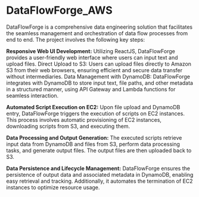 # DataFlowForge_AWS

DataFlowForge is a comprehensive data engineering solution that facilitates the seamless management and orchestration of data flow processes from end to end. The project involves the following key steps:

**Responsive Web UI Development:** Utilizing ReactJS, DataFlowForge provides a user-friendly web interface where users can input text and upload files.
Direct Upload to S3: Users can upload files directly to Amazon S3 from their web browsers, ensuring efficient and secure data transfer without intermediaries.
Data Management with DynamoDB: DataFlowForge integrates with DynamoDB to store input text, file paths, and other metadata in a structured manner, using API Gateway and Lambda functions for seamless interaction.

**Automated Script Execution on EC2:** Upon file upload and DynamoDB entry, DataFlowForge triggers the execution of scripts on EC2 instances. This process involves automatic provisioning of EC2 instances, downloading scripts from S3, and executing them.

**Data Processing and Output Generation:** The executed scripts retrieve input data from DynamoDB and files from S3, perform data processing tasks, and generate output files. The output files are then uploaded back to S3.

**Data Persistence and Lifecycle Management:** DataFlowForge ensures the persistence of output data and associated metadata in DynamoDB, enabling easy retrieval and tracking. Additionally, it automates the termination of EC2 instances to optimize resource usage.
